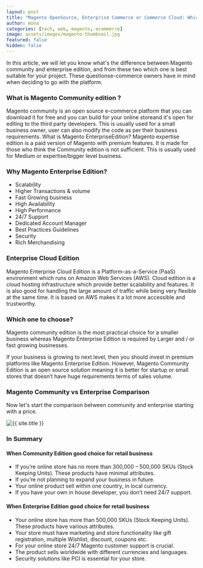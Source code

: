 ```yaml
---
layout: post
title: "Magento OpenSource, Enterprise Commerce or Commerce Cloud: Which one is right for you? "
author: mona
categories: [tech, web, magento, ecommerce]
image: assets/images/magento-thumbnail.jpg
featured: false
hidden: false
---
```


In this article, we will let you know what's the difference between Magento community and enterprise edition, and from these two which one is best suitable for your project. These questionse-commerce owners have in mind when deciding to go with the platform.

### What is Magento Community edition ?

Magento community is an open source e-commerce platform that you can download it for free and you can build for your online storeand it's open for editing to the third party developers. This is usually used for a small business owner, user can also modify the code as per their business requirements.
What is Magento EnterpriseEdition?
Magento expertise edition is a paid version of Magento with premium features. It is made for those who think the Community edition is not sufficient. This is usually used for Medium or expertise/bigger level business.

### Why Magento Enterprise Edition?

- Scalability
- Higher Transactions & volume
- Fast Growing business
- High Availability
- High Performance
- 24/7 Support
- Dedicated Account Manager
- Best Practices Guidelines
- Security
- Rich Merchandising

### Enterprise Cloud Edition

Magento Enterprise Cloud Edition is a Platform-as-a-Service (PaaS) environment which runs on Amazon Web Services (AWS). Cloud edition is a cloud hosting infrastructure which provide better scalability and features. It is also good for handling the large amount of traffic while being very flexible at the same time. It is based on AWS makes it a lot more accessible and trustworthy.

### Which one to choose?

Magento community edition is the most practical choice for a smaller business whereas Magento Enterprise Edition is required by Larger and / or fast growing businesses.

If your business is growing to next level, then you should invest in premium platforms like Magento Enterprise Edition.
However, Magento Community Edition is an open source solution meaning it is better for startup or small stores that doesn’t have huge requirements terms of sales volume.

### Magento Community vs Enterprise Comparison

Now let's start the comparison between community and enterprise starting with a price.

<p class="mb-5"><img class="shadow-lg" src="{{site.baseurl}}/assets/images/comparison.jpg" alt="{{ site.title }}" /></p>

### In Summary

#### When Community Edition good choice for retail business

- If you’re online store has no more than 300,000 – 500,000 SKUs (Stock Keeping Units). These products have minimal attributes.
- If you’re not planning to expand your business in future.
- Your online product sell within one country, in local currency.
- If you have your own in house developer, you don’t need 24/7 support.

#### When Enterprise Edition good choice for retail business

- Your online store has more than 500,000 SKUs (Stock Keeping Units). These products have various attributes.
- Your store must have marketing and store functionality like gift registration, multiple Wishlist, discount, coupons etc.
- For your online store 24/7 Magento customer support is crucial.
- The product sells worldwide with different currencies and languages.
- Security solutions like PCI is essential for your store.
